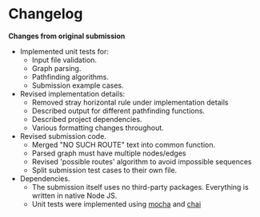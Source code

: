 # Changelog

**Changes from original submission**
* Implemented unit tests for:
	* Input file validation.
	* Graph parsing.
	* Pathfinding algorithms.
	* Submission example cases.
* Revised implementation details:
	* Removed stray horizontal rule under implementation details
	* Described output for different pathfinding functions.
	* Described project dependencies.
	* Various formatting changes throughout.
* Revised submission code.
	* Merged "NO SUCH ROUTE" text into common function.
	* Parsed graph must have multiple nodes/edges
	* Revised 'possible routes' algorithm to avoid impossible sequences
	* Split submission test cases to their own file.
* Dependencies.
	* The submission itself uses no third-party packages. Everything is written in native Node JS.
	* Unit tests were implemented using [mocha](https://mochajs.org/) and [chai](https://www.chaijs.com/)